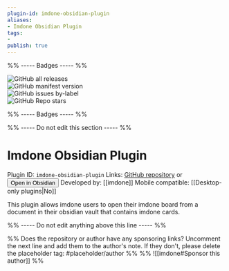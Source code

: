 ```yaml
---
plugin-id: imdone-obsidian-plugin
aliases:
- Imdone Obsidian Plugin
tags: 
- 
publish: true
---
```


%% ----- Badges ----- %%

![GitHub all releases](https://img.shields.io/github/downloads/imdone/imdone-obsidian-plugin/total?color=573E7A&logo=github&style=for-the-badge)   
![GitHub manifest version](https://img.shields.io/github/manifest-json/v/imdone/imdone-obsidian-plugin?color=573E7A&logo=github&style=for-the-badge)   
![GitHub issues by-label](https://img.shields.io/github/issues/imdone/imdone-obsidian-plugin/help%20wanted?color=573E7A&logo=github&style=for-the-badge)   
![GitHub Repo stars](https://img.shields.io/github/stars/imdone/imdone-obsidian-plugin?color=573E7A&logo=github&style=for-the-badge)

%% ----- Badges ----- %%

%% ----- Do not edit this section ----- %%

# Imdone Obsidian Plugin

Plugin ID: `imdone-obsidian-plugin`
Links: [GitHub repository](https://github.com/imdone/imdone-obsidian-plugin) or [<button id=HH>Open in Obsidian</button>](obsidian://goto-plugin?id=imdone-obsidian-plugin)
Developed by: [[imdone]]
Mobile compatible: [[Desktop-only plugins|No]]

This plugin allows imdone users to open their imdone board from a document in their obsidian vault that contains imdone cards.

%% ----- Do not edit anything above this line ----- %% 

%% Does the repository or author have any sponsoring links? Uncomment the next line and add them to the author's note. If they don't, please delete the placeholder tag: #placeholder/author %%
%% ![[imdone#Sponsor this author]] %%
